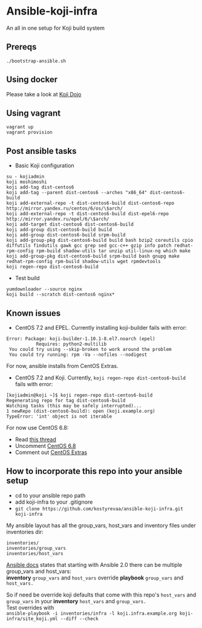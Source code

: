 # Ansible-koji-infra

An all in one setup for Koji build system

## Prereqs
`./bootstrap-ansible.sh`

## Using docker
Please take a look at [Koji Dojo](https://github.com/release-engineering/koji-dojo)

## Using vagrant

```shell
vagrant up
vagrant provision
```

## Post ansible tasks

* Basic Koji configuration

```shell
su - kojiadmin
koji moshimoshi
koji add-tag dist-centos6
koji add-tag --parent dist-centos6 --arches "x86_64" dist-centos6-build
koji add-external-repo -t dist-centos6-build dist-centos6-repo http://mirror.yandex.ru/centos/6/os/\$arch/
koji add-external-repo -t dist-centos6-build dist-epel6-repo http://mirror.yandex.ru/epel/6/\$arch/
koji add-target dist-centos6 dist-centos6-build
koji add-group dist-centos6-build build
koji add-group dist-centos6-build srpm-build
koji add-group-pkg dist-centos6-build build bash bzip2 coreutils cpio diffutils findutils gawk gcc grep sed gcc-c++ gzip info patch redhat-rpm-config rpm-build shadow-utils tar unzip util-linux-ng which make
koji add-group-pkg dist-centos6-build srpm-build bash gnupg make redhat-rpm-config rpm-build shadow-utils wget rpmdevtools
koji regen-repo dist-centos6-build
```

* Test build

```shell
yumdownloader --source nginx
koji build --scratch dist-centos6 nginx*
```

## Known issues

* CentOS 7.2 and EPEL. Currently installing koji-builder fails with error:
```shell
Error: Package: koji-builder-1.10.1-8.el7.noarch (epel)
           Requires: python2-multilib
 You could try using --skip-broken to work around the problem
 You could try running: rpm -Va --nofiles --nodigest
```
For now, ansible installs from CentOS Extras.

* CentOS 7.2 and Koji. Currently, `koji regen-repo dist-centos6-build` fails with error:
```shell
[kojiadmin@koji ~]$ koji regen-repo dist-centos6-build
Regenerating repo for tag dist-centos6-build
Watching tasks (this may be safely interrupted)...
1 newRepo (dist-centos6-build): open (koji.example.org)
TypeError: 'int' object is not iterable
```
For now use CentOS 6.8:
- Read [this thread](https://lists.fedoraproject.org/archives/list/buildsys@lists.fedoraproject.org/thread/43TEJCE3Z4ZCACCWMK74SS2CHDAYGEQD/)
- Uncomment [CentOS 6.8](https://github.com/kostyrevaa/ansible-koji-infra/blob/master/Vagrantfile#L16)
- Comment out [CentOS Extras](https://github.com/kostyrevaa/ansible-koji-infra/blob/master/Vagrantfile#L27)

## How to incorporate this repo into your ansible setup
- cd to your ansible repo path
- add koji-infra to your .gitignore
- `git clone https://github.com/kostyrevaa/ansible-koji-infra.git koji-infra`

My ansible layout has all the group_vars, host_vars and inventory files under inventories dir:
```
inventories/
inventories/group_vars
inventories/host_vars
```
[Ansible docs](http://docs.ansible.com/ansible/playbooks_variables.html#variable-precedence-where-should-i-put-a-variable) states that starting with Ansible 2.0 there can be multiple group_vars and host_vars:  
**inventory** `group_vars` and `host_vars` override **playbook** `group_vars` and `host_vars.`  

So if need be override koji defaults that come with this repo's `host_vars` and `group_vars` in your **inventory** `host_vars` and `group_vars.`  
Test overrides with  
`ansible-playbook -i inventories/infra -l koji.infra.example.org koji-infra/site_koji.yml --diff --check`
